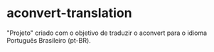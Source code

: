 # aconvert-translation
"Projeto" criado com o objetivo de traduzir o aconvert para o idioma Português Brasileiro (pt-BR).
